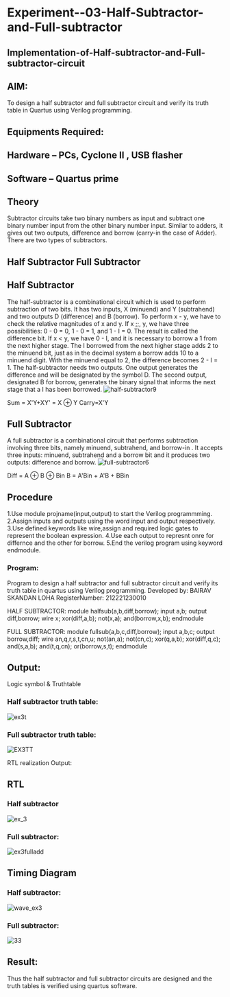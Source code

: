 # Experiment--03-Half-Subtractor-and-Full-subtractor
## Implementation-of-Half-subtractor-and-Full-subtractor-circuit
## AIM:
To design a half subtractor and full subtractor circuit and verify its truth table in Quartus using Verilog programming.

## Equipments Required:
## Hardware – PCs, Cyclone II , USB flasher
## Software – Quartus prime
## Theory
Subtractor circuits take two binary numbers as input and subtract one binary number input from the other binary number input. Similar to adders, it gives out two outputs, difference and borrow (carry-in the case of Adder). There are two types of subtractors.

## Half Subtractor Full Subtractor
## Half Subtractor
The half-subtractor is a combinational circuit which is used to perform subtraction of two bits. It has two inputs, X (minuend) and Y (subtrahend) and two outputs D (difference) and B (borrow). To perform x - y, we have to check the relative magnitudes of x and y. If x ;;, y, we have three possibilities: 0 - 0 = 0, 1 - 0 = 1, and 1 - I = 0. The result is called the difference bit. If x < y, we have 0 - I, and it is necessary to borrow a 1 from the next higher stage. The I borrowed from the next higher stage adds 2 to the minuend bit, just as in the decimal system a borrow adds 10 to a minuend digit. With the minuend equal to 2, the difference becomes 2 - I = 1. The half-subtractor needs two outputs. One output generates the difference and will be designated by the symbol D. The second output, designated B for borrow, generates the binary signal that informs the next stage that a I has been borrowed.
![half-subtractor9](https://user-images.githubusercontent.com/36288975/166112538-58c3bc7c-ee5d-4e6a-ac8d-8e8328efe27a.png)


Sum = X'Y+XY' = X ⊕ Y
Carry=X'Y

## Full Subtractor
A full subtractor is a combinational circuit that performs subtraction involving three bits, namely minuend, subtrahend, and borrow-in . It accepts three inputs: minuend, subtrahend and a borrow bit and it produces two outputs: difference and borrow. 
![full-subtractor6](https://user-images.githubusercontent.com/36288975/166112541-24c68359-3de8-4674-ae22-8272ffc385ed.png)


Diff = A ⊕ B ⊕ Bin B = A'Bin + A'B + BBin

## Procedure

1.Use module projname(input,output) to start the Verilog programmming.
2.Assign inputs and outputs using the word input and output respectively.
3.Use defined keywords like wire,assign and required logic gates to represent the boolean expression.
4.Use each output to represnt onre for differnce and the other for borrow.
5.End the verilog program using keyword endmodule.





### Program:

Program to design a half subtractor and full subtractor circuit and verify its truth table in quartus using Verilog programming.
Developed by: BAIRAV SKANDAN LOHA
RegisterNumber: 212221230010

HALF SUBTRACTOR:
module halfsub(a,b,diff,borrow);
input a,b;
output diff,borrow;
wire x;
xor(diff,a,b);
not(x,a);
and(borrow,x,b);
endmodule

FULL SUBTRACTOR:
module fullsub(a,b,c,diff,borrow);
input a,b,c;
output borrow,diff;
wire an,q,r,s,t,cn,u;
not(an,a);
not(cn,c);
xor(q,a,b);
xor(diff,q,c);
and(s,a,b);
and(t,q,cn);
or(borrow,s,t);
endmodule 


## Output:
Logic symbol & Truthtable
### Half subtractor truth table:
![ex3t](https://user-images.githubusercontent.com/94154683/165960966-add01287-f6c2-40f8-89a0-ecbb01d2c401.PNG)

### Full subtractor truth table:
![EX3TT](https://user-images.githubusercontent.com/94154683/165961092-49a612d3-6757-4a01-a496-a7fe1ebc7cd0.PNG)


RTL realization
Output:
## RTL
### Half subtractor

![ex_3](https://user-images.githubusercontent.com/94154683/165957424-ebb2ec3d-3093-4093-8687-b9d7a29e8c2b.PNG)

### Full subtractor:
![ex3fulladd](https://user-images.githubusercontent.com/94154683/165957561-28454d9c-2339-4b0c-aeb6-5ca8149e9500.PNG)

## Timing Diagram
### Half subtractor:
![wave_ex3](https://user-images.githubusercontent.com/94154683/165957699-9a6c62b3-3236-43d0-8785-c1879b69059f.PNG)

### Full subtractor:
![33](https://user-images.githubusercontent.com/94154683/166411157-33256604-b48e-4ae4-b4b8-b38277444f91.png)

## Result:
Thus the half subtractor and full subtractor circuits are designed and the truth tables is verified using quartus software.
